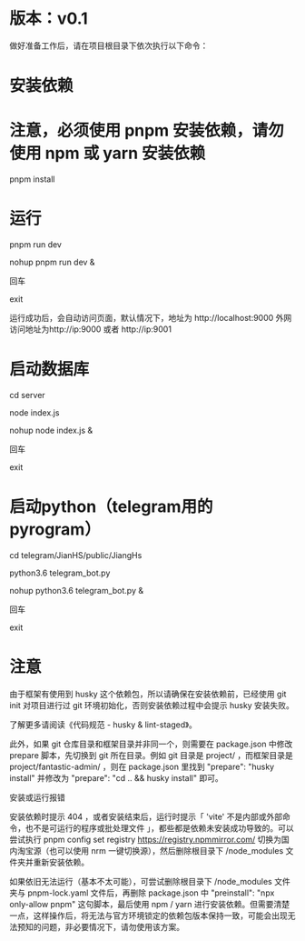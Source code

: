# 版本：v0.1

做好准备工作后，请在项目根目录下依次执行以下命令：

# 安装依赖
# 注意，必须使用 pnpm 安装依赖，请勿使用 npm 或 yarn 安装依赖
pnpm install

# 运行
pnpm run dev

nohup pnpm run dev &

回车

exit

运行成功后，会自动访问页面，默认情况下，地址为 http://localhost:9000
外网访问地址为http://ip:9000 或者 http://ip:9001

# 启动数据库
cd server

node index.js

nohup node index.js &

回车

exit

# 启动python（telegram用的pyrogram）
cd telegram/JianHS/public/JiangHs

python3.6 telegram_bot.py

nohup python3.6 telegram_bot.py &

回车

exit

# 注意

由于框架有使用到 husky 这个依赖包，所以请确保在安装依赖前，已经使用 git init 对项目进行过 git 环境初始化，否则安装依赖过程中会提示 husky 安装失败。

了解更多请阅读《代码规范 - husky & lint-staged》。

此外，如果 git 仓库目录和框架目录并非同一个，则需要在 package.json 中修改 prepare 脚本，先切换到 git 所在目录。例如 git 目录是 project/ ，而框架目录是 project/fantastic-admin/ ，则在 package.json 里找到 "prepare": "husky install" 并修改为 "prepare": "cd .. && husky install" 即可。

安装或运行报错

安装依赖时提示 404 ，或者安装结束后，运行时提示「 'vite' 不是内部或外部命令，也不是可运行的程序或批处理文件 」，都些都是依赖未安装成功导致的。可以尝试执行 pnpm config set registry https://registry.npmmirror.com/ 切换为国内淘宝源（也可以使用 nrm 一键切换源），然后删除根目录下 /node_modules 文件夹并重新安装依赖。

如果依旧无法运行（基本不太可能），可尝试删除根目录下 /node_modules 文件夹与 pnpm-lock.yaml 文件后，再删除 package.json 中 "preinstall": "npx only-allow pnpm" 这句脚本，最后使用 npm / yarn 进行安装依赖。但需要清楚一点，这样操作后，将无法与官方环境锁定的依赖包版本保持一致，可能会出现无法预知的问题，非必要情况下，请勿使用该方案。
